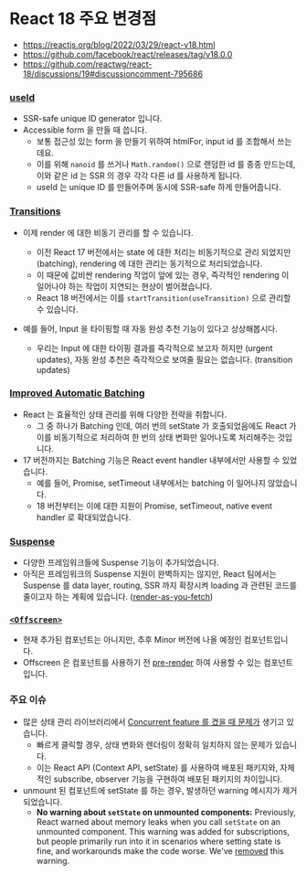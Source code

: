 # React 18 주요 변경점

- https://reactjs.org/blog/2022/03/29/react-v18.html
- https://github.com/facebook/react/releases/tag/v18.0.0
- https://github.com/reactwg/react-18/discussions/19#discussioncomment-795686



### [useId](https://reactjs.org/docs/hooks-reference.html#useid)

- SSR-safe unique ID generator 입니다.
- Accessible form 을 만들 때 씁니다. 
  - 보통 접근성 있는 form 을 만들기 위하여 htmlFor, input id 를 조합해서 쓰는데요.
  - 이를 위해 `nanoid` 를 쓰거나 `Math.random()` 으로 랜덤한 id 를 종종 만드는데, 이와 같은 id 는 SSR 의 경우 각각 다른 id 를 사용하게 됩니다.
  - useId 는 unique ID 를 만들어주며 동시에 SSR-safe 하게 만들어줍니다.



### [Transitions](https://reactjs.org/docs/hooks-reference.html#usetransition)

- 이제 render 에 대한 비동기 관리를 할 수 있습니다.
  - 이전 React 17 버전에서는 state 에 대한 처리는 비동기적으로 관리 되었지만 (batching), rendering 에 대한 관리는 동기적으로 처리되었습니다.
  - 이 때문에 값비싼 rendering 작업이 앞에 있는 경우, 즉각적인 rendering 이 일어나야 하는 작업이 지연되는 현상이 벌어졌습니다.
  - React 18 버전에서는 이를 `startTransition(useTransition)` 으로 관리할 수 있습니다.

- 예를 들어, Input 을 타이핑할 때 자동 완성 추천 기능이 있다고 상상해봅시다.

  - 우리는 Input 에 대한 타이핑 결과를 즉각적으로 보고자 하지만 (urgent updates), 자동 완성 추천은 즉각적으로 보여줄 필요는 없습니다. (transition updates)

    

### [Improved Automatic Batching](https://reactjs.org/blog/2022/03/29/react-v18.html#new-feature-automatic-batching)

- React 는 효율적인 상태 관리를 위해 다양한 전략을 취합니다.
  - 그 중 하나가 Batching 인데, 여러 번의 setState 가 호출되었음에도 React 가 이를 비동기적으로 처리하여 한 번의 상태 변화만 일어나도록 처리해주는 것입니다.
- 17 버전까지는 Batching 기능은 React event handler 내부에서만 사용할 수 있었습니다.
  - 예를 들어, Promise, setTimeout 내부에서는 batching 이 일어나지 않았습니다.
  - 18 버전부터는 이에 대한 지원이 Promise, setTimeout, native event handler 로 확대되었습니다.



### [Suspense](https://reactjs.org/blog/2022/03/29/react-v18.html#suspense-in-data-frameworks)

- 다양한 프레임워크들에 Suspense 기능이 추가되었습니다.
- 아직은 프레임워크의 Suspense 지원이 완벽하지는 않지만, 
  React 팀에서는 Suspense 를 data layer, routing, SSR 까지 확장시켜 loading 과 관련된 코드를 줄이고자 하는 계획에 있습니다. ([render-as-you-fetch](https://17.reactjs.org/docs/concurrent-mode-suspense.html#approach-3-render-as-you-fetch-using-suspense))



### [`<Offscreen>`](https://reactjs.org/blog/2022/03/29/react-v18.html#what-is-concurrent-react)

- 현재 추가된 컴포넌트는 아니지만, 추후 Minor 버전에 나올 예정인 컴포넌트입니다.
- Offscreen 은 컴포넌트를 사용하기 전 [pre-render](https://github.com/reactwg/react-18/discussions/19#discussioncomment-795686) 하여 사용할 수 있는 컴포넌트입니다.





### 주요 이슈

- 많은 상태 관리 라이브러리에서 [Concurrent feature 를 켰을 때 문제가](https://github.com/dai-shi/will-this-react-global-state-work-in-concurrent-rendering#results) 생기고 있습니다.
  - 빠르게 클릭할 경우, 상태 변화와 렌더링이 정확히 일치하지 않는 문제가 있습니다.
  - 이는 React API (Context API, setState) 를 사용하여 배포된 패키지와, 자체적인 subscribe, observer 기능을 구현하여 배포된 패키지의 차이입니다.
- unmount 된 컴포넌트에 setState 를 하는 경우, 발생하던 warning 메시지가 제거되었습니다.
  - **No warning about `setState` on unmounted components:** Previously, React warned about memory leaks when you call `setState` on an unmounted component. This warning was added for subscriptions, but people primarily run into it in scenarios where setting state is fine, and workarounds make the code worse. We've [removed](https://github.com/facebook/react/pull/22114) this warning.

